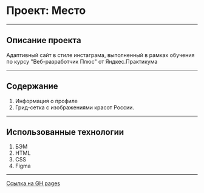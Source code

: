 # Проект: Место
------------------------------ 

## **Описание проекта**
Адаптивный сайт в стиле инстаграма, выполненный в рамках обучения по курсу "Веб-разработчик Плюс" от Яндкес.Практикума

------------------------------ 

## **Содержание**
1. Информация о профиле
2. Грид-сетка с изображениями красот России.
------------------------------ 
## **Использованные технологии**
1. БЭМ
2. HTML
3. CSS
4. Figma
------------------------------ 
[Ссылка на GH pages](https://edgar-ianke.github.io/russian-travel/)

